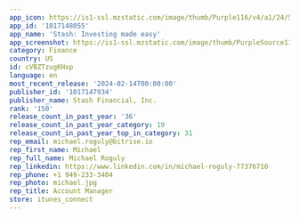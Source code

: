 ```yaml
---
app_icon: https://is1-ssl.mzstatic.com/image/thumb/Purple116/v4/a1/24/5e/a1245e39-e69e-0644-7756-a29a428bb9ec/AppIcon-0-0-1x_U007emarketing-0-5-0-85-220.png/1024x1024bb.png
app_id: '1017148055'
app_name: 'Stash: Investing made easy'
app_screenshot: https://is1-ssl.mzstatic.com/image/thumb/PurpleSource116/v4/36/85/a4/3685a4f7-3282-9f89-1fd2-02592e50cde8/7420f713-defd-4213-92f7-3c221fc17b1e_iOS-5.5_01_quickstart__U002410.png/1242x2208bb.png
category: Finance
country: US
id: cVBZTzugKHxp
language: en
most_recent_release: '2024-02-14T00:00:00'
publisher_id: '1017147934'
publisher_name: Stash Financial, Inc.
rank: '150'
release_count_in_past_year: '36'
release_count_in_past_year_category: 19
release_count_in_past_year_top_in_category: 31
rep_email: michael.roguly@bitrise.io
rep_first_name: Michael
rep_full_name: Michael Roguly
rep_linkedin: https://www.linkedin.com/in/michael-roguly-77376710
rep_phone: +1 949-233-3404
rep_photo: michael.jpg
rep_title: Account Manager
store: itunes_connect
---
```

